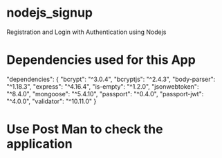 # nodejs_signup
Registration and Login with Authentication using Nodejs


Dependencies used for this App
=================================
"dependencies": {
    "bcrypt": "^3.0.4",
    "bcryptjs": "^2.4.3",
    "body-parser": "^1.18.3",
    "express": "^4.16.4",
    "is-empty": "^1.2.0",
    "jsonwebtoken": "^8.4.0",
    "mongoose": "^5.4.10",
    "passport": "^0.4.0",
    "passport-jwt": "^4.0.0",
    "validator": "^10.11.0"
  }

# Use Post Man to check the application
